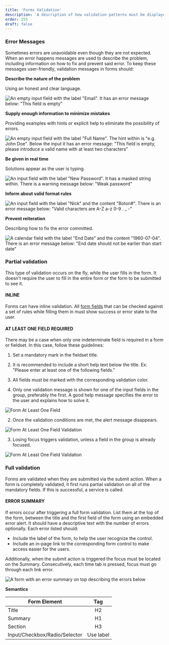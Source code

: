 ```yaml
---
title: 'Forms Validation'
description: 'A description of how validation patterns must be displayed within form structures.'
order: 255
draft: false
---
```


### Error Messages
Sometimes errors are unavoidable even though they are not expected. When an error happens messages are used to describe the problem, including information on how to fix and prevent said error. To keep these messages user-friendly, validation messages in forms should:

**Describe the nature of the problem**

Using an honest and clear language.

![An empty input field with the label "Email". It has an error message below: "This field is empty"](/images/lexicon/ErrorMessageDescribeProblem.png) 

**Supply enough information to minimize mistakes**

Providing examples with hints or explicit help to eliminate the possibility of errors.

![An empty input field with the label "Full Name". The hint within is "e.g. John Doe". Below the input it has an error message: "This field is empty, please introduce a valid name with at least two characters"](/images/lexicon/ErrorMessageMinimizeMistakes.png) 

**Be given in real time**

Solutions appear as the user is typing. 

![An input field with the label "New Password". It has a masked string within. There is a warning message below: "Weak password"](/images/lexicon/ErrorMessageRealTime.png)

**Inform about valid format rules**

![An input field with the label "Nick" and the content "Boton#". There is an error message below: "Valid characters are A-Z a-z 0-9 . _ -"](/images/lexicon/ErrorMessageFormatRules.png)

**Prevent reiteration**

Describing how to fix the error committed.

![A calendar field with the label "End Date" and the content "1960-07-04". There is an error message below: "End date should not be earlier than start date"](/images/lexicon/ErrorMessagePreventReiteration.png)

### Partial validation

This type of validation occurs on the fly, while the user fills in the form. It doesn't require the user to fill in the entire form or the form to be submitted to see it.

#### INLINE

Forms can have inline validation. All [form fields](../text-input) that can be checked against a set of rules while filling them in must show success or error state to the user.

#### AT LEAST ONE FIELD REQUIRED

There may be a case when only one indeterminate field is required in a form or fieldset. In this case, follow these guidelines:

1. Set a mandatory mark in the fieldset title.
2. It is recommended to include a short help text below the title. Ex: "Please enter at least one of the following fields."
3. All fields must be marked with the corresponding validation color.

1. Only one validation message is shown for one of the input fields in the group, preferably the first. A good help message specifies the error to the user and explains how to solve it.

![Form At Least One Field](/images/lexicon/FormAtLeastOneField.jpg)

2. Once the validation conditions are met, the alert message disappears.

![Form At Least One Field Validation](/images/lexicon/FormAtLeastOneFieldValidation.jpg)

3. Losing focus triggers validation, unless a field in the group is already focused.

![Form At Least One Field Validation](/images/lexicon/FormAtLeastOneFieldSuccess.jpg)

### Full validation

Forms are validated when they are submitted via the submit action. When a form is completely validated, it first runs partial validation on all of the mandatory fields. If this is successful, a service is called.

#### ERROR SUMMARY

If errors occur after triggering a full form validation. List them at the top of the form, between the title and the first field of the form using an embedded error alert. It should have a descriptive text with the number of errors optionally. Each error listed should:

- Include the label of the form, to help the user recognize the control.
- Include an in-page link to the corresponding form control to make access easier for the users.

Additionally, when the submit action is triggered the focus must be located on the Summary. Consecutively, each time tab is pressed, focus must go through each link error.


![A form with an error summary on top describing the errors below](/images/lexicon/FormValidationSummary.png)

**Semantics**

| Form Element | Tag |
| ----------------------------- | :----------: |
| Title                         | H2           |
| Summary                       | H1           |
| Section                       | H3           |
| Input/Checkbox/Radio/Selector | Use label    |